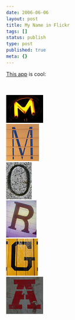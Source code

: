 ```yaml
---
date: 2006-06-06
layout: post
title: My Name in Flickr
tags: []
status: publish
type: post
published: true
meta: {}
---
```

<a href="http://metaatem.net/words/" target="_blank">This app</a> is cool:<div class='p_embed p_image_embed'><img alt="" src="http://static.flickr.com/49/147327425_19534ef628_t.jpg" /></div>    <div class='p_embed p_image_embed'><img alt="" src="http://static.flickr.com/32/50168175_0bb686b36b_t.jpg" /></div>    <div class='p_embed p_image_embed'><img alt="Media_httpstaticflick_cbjup" height="75" src="/images/media_httpstaticflick_CBJup.jpg.scaled500.jpg" width="100" /></div><div class='p_embed p_image_embed'><img alt="Media_httpstaticflick_ofddh" height="100" src="/images/media_httpstaticflick_oFddh.jpg.scaled500.jpg" width="89" /></div>    <div class='p_embed p_image_embed'><img alt="Media_httpstaticflick_jmcea" height="100" src="/images/media_httpstaticflick_jmCEA.jpg.scaled500.jpg" width="69" /></div>    <div class='p_embed p_image_embed'><img alt="Media_httpstaticflick_mgkze" height="100" src="/images/media_httpstaticflick_mgkzE.jpg.scaled500.jpg" width="82" /></div>    <div class='p_embed p_image_embed'><img alt="Media_httpstaticflick_gjefq" height="100" src="/images/media_httpstaticflick_GjeFq.jpg.scaled500.jpg" width="86" /></div>    <div class='p_embed p_image_embed'><img alt="Media_httpstaticflick_xvezr" height="100" src="/images/media_httpstaticflick_xvEzr.jpg.scaled500.jpg" width="100" /></div>    <div class='p_embed p_image_embed'><img alt="" src="http://static.flickr.com/37/105778098_4fbd335197_t.jpg" /></div>

